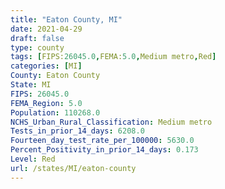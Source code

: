 ```yaml
---
title: "Eaton County, MI"
date: 2021-04-29
draft: false
type: county
tags: [FIPS:26045.0,FEMA:5.0,Medium metro,Red]
categories: [MI]
County: Eaton County
State: MI
FIPS: 26045.0
FEMA_Region: 5.0
Population: 110268.0
NCHS_Urban_Rural_Classification: Medium metro
Tests_in_prior_14_days: 6208.0
Fourteen_day_test_rate_per_100000: 5630.0
Percent_Positivity_in_prior_14_days: 0.173
Level: Red
url: /states/MI/eaton-county
---
```



